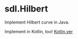 # sdl.Hilbert

Implement Hilbert curve in Java.

Implement in Kotlin, too! [Kotlin.ver](https://github.com/drop-stones/sdl.Hilbert-kotlin)
